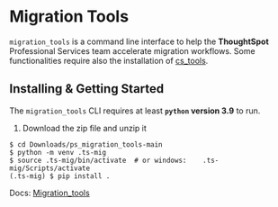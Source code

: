 # Migration Tools

`migration_tools` is a command line interface to help the __ThoughtSpot__ Professional Services team accelerate
migration workflows. Some functionalities require also the installation of [cs_tools](https://thoughtspot.github.io/cs_tools/).


## Installing & Getting Started

The `migration_tools` CLI requires at least __`python` version 3.9__ to run.
1. Download the zip file and unzip it
```shell
$ cd Downloads/ps_migration_tools-main
$ python -m venv .ts-mig
$ source .ts-mig/bin/activate  # or windows:    .ts-mig/Scripts/activate 
(.ts-mig) $ pip install .
```
Docs: [Migration_tools](https://thoughtspot.github.io/ps_migration_tools/)

```
